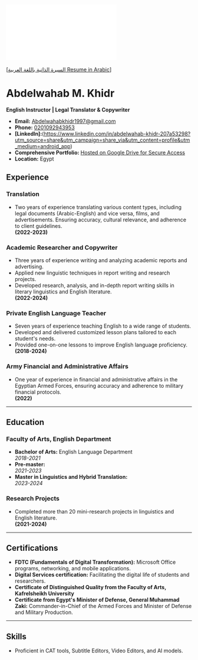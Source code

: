 
![Circular Image](README.md)

[[السيرة الذاتية باللغة العربية  Resume in Arabic](cv-arabic.jpg)]

# Abdelwahab M. Khidr  
**English Instructor | Legal Translator & Copywriter**  
- **Email:** [Abdelwahabkhidr1997@gmail.com](mailto:Abdelwahabkhidr1997@gmail.com)  
- **Phone:** [0201092943953](https://wa.me/201092943953)
- **[LinkedIn]:**(https://www.linkedin.com/in/abdelwahab-khidr-207a53298?utm_source=share&utm_campaign=share_via&utm_content=profile&utm_medium=android_app)
- **Comprehensive Portfolio:** [Hosted on Google Drive for Secure Access](https://drive.google.com/drive/folders/1TP_-6YoHBv9c-Kap2IfASU5GA80PY3uT?usp=sharing)
- **Location:** Egypt

## Experience  

### Translation  
- Two years of experience translating various content types, including legal documents (Arabic-English) and vice versa, films, and advertisements. Ensuring accuracy, cultural relevance, and adherence to client guidelines.  
**(2022-2023)**

### Academic Researcher and Copywriter  
- Three years of experience writing and analyzing academic reports and advertising.  
- Applied new linguistic techniques in report writing and research projects.  
- Developed research, analysis, and in-depth report writing skills in literary linguistics and English literature.  
**(2022-2024)**

### Private English Language Teacher  
- Seven years of experience teaching English to a wide range of students.  
- Developed and delivered customized lesson plans tailored to each student's needs.  
- Provided one-on-one lessons to improve English language proficiency.  
**(2018-2024)**

### Army Financial and Administrative Affairs  
- One year of experience in financial and administrative affairs in the Egyptian Armed Forces, ensuring accuracy and adherence to military financial protocols.  
**(2022)**

---

## Education  

### Faculty of Arts, English Department  
- **Bachelor of Arts:** English Language Department  
  *2018-2021*  
- **Pre-master:**  
  *2021-2023*  
- **Master in Linguistics and Hybrid Translation:**  
  *2023-2024*  

### Research Projects  
- Completed more than 20 mini-research projects in linguistics and English literature.  
**(2021-2024)**

---

## Certifications  
- **FDTC (Fundamentals of Digital Transformation):** Microsoft Office programs, networking, and mobile applications.  
- **Digital Services certification:** Facilitating the digital life of students and researchers.
- **Certificate of Distinguished Quality from the Faculty of Arts, Kafrelsheikh University**  
- **Certificate from Egypt's Minister of Defense, General Muhammad Zaki:** Commander-in-Chief of the Armed Forces and Minister of Defense and Military Production.

---

## Skills  
- Proficient in CAT tools, Subtitle Editors, Video Editors, and AI models.
